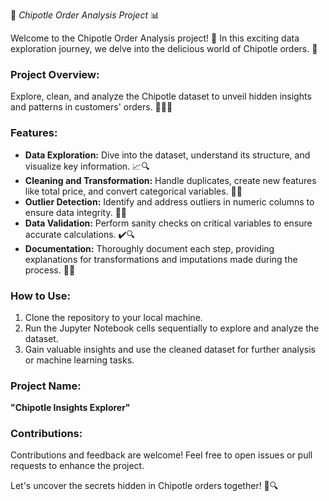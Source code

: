 
🌮 *Chipotle Order Analysis Project* 📊

Welcome to the Chipotle Order Analysis project! 🚀 In this exciting data exploration journey, we delve into the delicious world of Chipotle orders. 🌯

### Project Overview:
Explore, clean, and analyze the Chipotle dataset to unveil hidden insights and patterns in customers' orders. 🕵️‍♂️💡

### Features:
- **Data Exploration:** Dive into the dataset, understand its structure, and visualize key information. 📈🔍
- **Cleaning and Transformation:** Handle duplicates, create new features like total price, and convert categorical variables. 🧹🔄
- **Outlier Detection:** Identify and address outliers in numeric columns to ensure data integrity. 🚫👀
- **Data Validation:** Perform sanity checks on critical variables to ensure accurate calculations. ✔️🔍
- **Documentation:** Thoroughly document each step, providing explanations for transformations and imputations made during the process. 📝📘

### How to Use:
1. Clone the repository to your local machine.
2. Run the Jupyter Notebook cells sequentially to explore and analyze the dataset.
3. Gain valuable insights and use the cleaned dataset for further analysis or machine learning tasks.

### Project Name: 
**"Chipotle Insights Explorer"**

### Contributions:
Contributions and feedback are welcome! Feel free to open issues or pull requests to enhance the project.

Let's uncover the secrets hidden in Chipotle orders together! 🌮🔍
